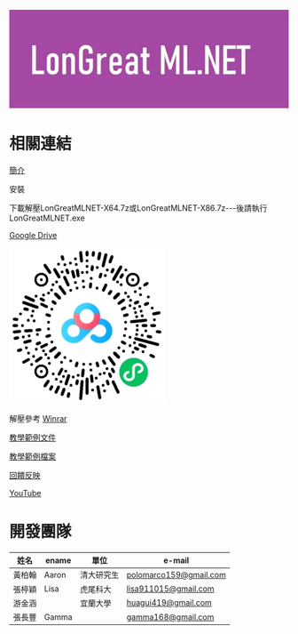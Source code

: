![Logo](LMLNET.jpg)

# 相關連結

[簡介](/CHT/Introduction.pdf)

安裝

下載解壓LonGreatMLNET-X64.7z或LonGreatMLNET-X86.7z---後請執行 LonGreatMLNET.exe 

[Google Drive](https://drive.google.com/drive/folders/1OD5pQfMMWH2KqYxNaQeACFvs2F-nMMcJ?usp=sharing)

[![baidu](2dCode.png)](http://baidu.longreat.net)


解壓參考  [Winrar](https://www.win-rar.com/)


[教學範例文件](https://drive.google.com/drive/folders/1XUF5HQbWiac2Z4qwqRIfWqDGCTfffruw?usp=sharing)

[教學範例檔案](/TeachingExample.zip)

[回饋反映](http://fb.longreat.net)

[YouTube](http://youtube.longreat.net)


# 開發團隊

| 姓名  | ename  | 單位 |  e-mail |
| -------|------ | -------|------ |
| 黃柏翰 | Aaron | 清大研究生 | [polomarco159@gmail.com](polomarco159@gmail.com)  |
| 張楟穎 | Lisa | 虎尾科大   | [lisa911015@gmail.com](lisa911015@gmail.com)  |
| 游金涵 |  | 宜蘭大學   | [huagui419@gmail.com](huagui419@gmail.com)  |
| 張長豐 | Gamma |    | [gamma168@gmail.com](gamma168@gmail.com)  |
